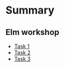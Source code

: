 # Summary

## Elm workshop

-   [Task 1](Task-1.md)
-   [Task 2](Task-2.md)
-   [Task 3](Task-3.md)
